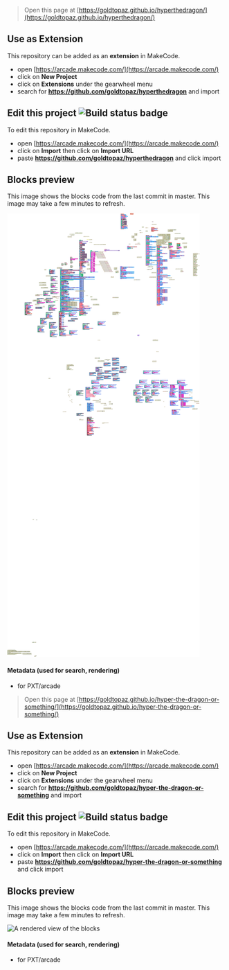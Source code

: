  


> Open this page at [https://goldtopaz.github.io/hyperthedragon/](https://goldtopaz.github.io/hyperthedragon/)

## Use as Extension

This repository can be added as an **extension** in MakeCode.

* open [https://arcade.makecode.com/](https://arcade.makecode.com/)
* click on **New Project**
* click on **Extensions** under the gearwheel menu
* search for **https://github.com/goldtopaz/hyperthedragon** and import

## Edit this project ![Build status badge](https://github.com/goldtopaz/hyperthedragon/workflows/MakeCode/badge.svg)

To edit this repository in MakeCode.

* open [https://arcade.makecode.com/](https://arcade.makecode.com/)
* click on **Import** then click on **Import URL**
* paste **https://github.com/goldtopaz/hyperthedragon** and click import

## Blocks preview

This image shows the blocks code from the last commit in master.
This image may take a few minutes to refresh.

![A rendered view of the blocks](https://github.com/goldtopaz/hyperthedragon/raw/master/.github/makecode/blocks.png)

#### Metadata (used for search, rendering)

* for PXT/arcade
<script src="https://makecode.com/gh-pages-embed.js"></script><script>makeCodeRender("{{ site.makecode.home_url }}", "{{ site.github.owner_name }}/{{ site.github.repository_name }}");</script>



> Open this page at [https://goldtopaz.github.io/hyper-the-dragon-or-something/](https://goldtopaz.github.io/hyper-the-dragon-or-something/)

## Use as Extension

This repository can be added as an **extension** in MakeCode.

* open [https://arcade.makecode.com/](https://arcade.makecode.com/)
* click on **New Project**
* click on **Extensions** under the gearwheel menu
* search for **https://github.com/goldtopaz/hyper-the-dragon-or-something** and import

## Edit this project ![Build status badge](https://github.com/goldtopaz/hyper-the-dragon-or-something/workflows/MakeCode/badge.svg)

To edit this repository in MakeCode.

* open [https://arcade.makecode.com/](https://arcade.makecode.com/)
* click on **Import** then click on **Import URL**
* paste **https://github.com/goldtopaz/hyper-the-dragon-or-something** and click import

## Blocks preview

This image shows the blocks code from the last commit in master.
This image may take a few minutes to refresh.

![A rendered view of the blocks](https://github.com/goldtopaz/hyper-the-dragon-or-something/raw/master/.github/makecode/blocks.png)

#### Metadata (used for search, rendering)

* for PXT/arcade
<script src="https://makecode.com/gh-pages-embed.js"></script><script>makeCodeRender("{{ site.makecode.home_url }}", "{{ site.github.owner_name }}/{{ site.github.repository_name }}");</script>
